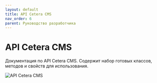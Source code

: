 ```yaml
---
layout: default
title: API Cetera CMS
nav_order: 6
parent: Руководство разработчика
---
```


# API Cetera CMS

Документация по API Cetera CMS. Содержит набор готовых классов, методов и свойств для использования.

![API Cetera CMS](https://cms.cetera.ru/doc/api/)